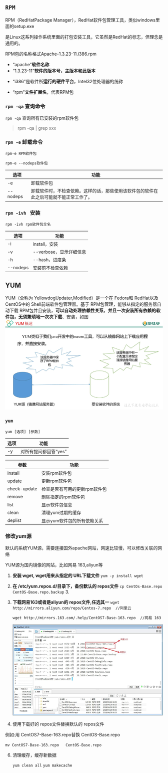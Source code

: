 ## `RPM`

RPM（RedHatPackage Manager），RedHat软件包管理工具，类似windows里面的setup.exe

是Linux这系列操作系统里面的打包安装工具，它虽然是RedHat的标志，但理念是通用的。

RPM包的名称格式Apache-1.3.23-11.i386.rpm

- “apache”**软件名称**
- “1.3.23-11”**软件的版本号，主版本和此版本**

* “i386”是软件所**运行的硬件平台**，Intel32位处理器的统称

- “rpm”**文件扩展名**，代表RPM包

### `rpm -qa` 查询命令

`rpm -qa` 查询所有已安装的rpm软件包

> rpm -qa | grep xxx

### `rpm -e` 卸载命令

`rpm-e RPM软件包`

`rpm-e --nodeps软件包`


| 选项     | 功能                                                                                   |
| ---------- | ---------------------------------------------------------------------------------------- |
| -e       | 卸载软件包                                                                             |
| --nodeps | 卸载软件时，不检查依赖。这样的话，那些使用该软件包的软件在此之后可能就不能正常工作了。 |

### `rpm -ivh ` 安装

`rpm -ivh rpm软件包全名`


| 选项     | 功能                    |
| ---------- | ------------------------- |
| -i       | install，安装           |
| -v       | --verbose，显示详细信息 |
| -h       | --hash，进度条          |
| --nodeps | 安装前不检查依赖        |

## YUM

YUM（全称为 YellowdogUpdater,Modified）是一个在 Fedora和 RedHat以及
CentOS中的 Shell前端软件包管理器。基于 RPM包管理，能够从指定的服务器自动下载 RPM包并且安装，**可以自动处理依赖性关系**，**并且一次安装所有依赖的软件包，无须繁琐地一次次下载**、安装，如图
![](assets/15_软件包管理.md1653.7196289.png)

### `yum`

`yum [选项] [参数]`


| 选项 | 功能                    |
| ------ | ------------------------- |
| -y   | 对所有提问都回答“yes” |


| 参数         | 功能                          |
| -------------- | ------------------------------- |
| install      | 安装rpm软件包                 |
| update       | 更新rpm软件包                 |
| check-update | 检查是否有可用的更新rpm软件包 |
| remove       | 删除指定的rpm软件包           |
| list         | 显示软件包信息                |
| clean        | 清理yum过期的缓存             |
| deplist      | 显示yum软件包的所有依赖关系   |

### 修改yum源

默认的系统YUM源，需要连接国外apache网站，网速比较慢，可以修改关联的网络

YUM源为国内镜像的网站，比如网易 163,aliyun等

1. **安装 wget, wget用来从指定的 URL下载文件**
   `yum -y install wget`
2. **在 /etc/yum.repos.d/目录下，备份默认的 repos文件**
   `cp CentOs-Base.repo CentOS-Base.repo.backup`
   3.
4. **下载网易163或者是aliyun的 repos文件,任选其一**
   `wget http://mirrors.aliyun.com/repo/Centos-7.repo  //阿里云`

   `wget http://mirrors.163.com/.help/CentOS7-Base-163.repo  //网易 163`

   ![](assets/15_软件包管理.md2210.9682401.png)
5. 使用下载好的 repos文件替换默认的 repos文件

例如:用 CentOS7-Base-163.repo替换 CentOS-Base.repo

`mv CentOS7-Base-163.repo   CentOS-Base.repo`

6. 清理缓存，缓存新数据

   `yum clean all` `yum makecache`
